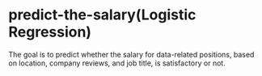 # predict-the-salary(Logistic Regression)
The goal is to predict whether the salary for data-related positions, based on location, company reviews, and job title, is satisfactory or not.
